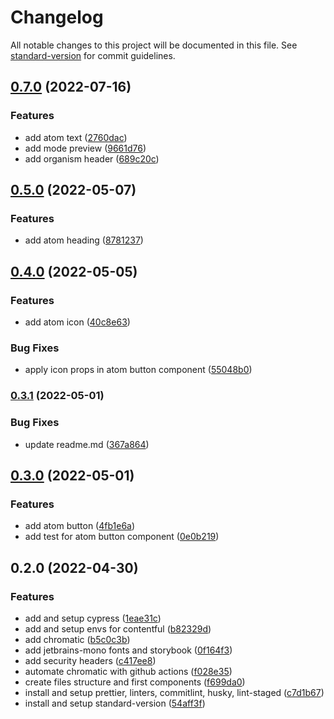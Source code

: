 # Changelog

All notable changes to this project will be documented in this file. See [standard-version](https://github.com/conventional-changelog/standard-version) for commit guidelines.

## [0.7.0](https://github.com/jcarlos0511/personal-site/compare/v0.5.0...v0.7.0) (2022-07-16)


### Features

* add atom text ([2760dac](https://github.com/jcarlos0511/personal-site/commit/2760dacaa330a729f0c7dc57154dd163b46fc226))
* add mode preview ([9661d76](https://github.com/jcarlos0511/personal-site/commit/9661d76e607d8bd639d26be7299f1046daa2ed55))
* add organism header ([689c20c](https://github.com/jcarlos0511/personal-site/commit/689c20ce81275098dcc247cfd1f565fc360dd433))

## [0.5.0](https://github.com/jcarlos0511/personal-site/compare/v0.4.0...v0.5.0) (2022-05-07)


### Features

* add atom heading ([8781237](https://github.com/jcarlos0511/personal-site/commit/87812376aa0cb4e59d3151b97a76f9be5f7ca7cc))

## [0.4.0](https://github.com/jcarlos0511/personal-site/compare/v0.3.1...v0.4.0) (2022-05-05)


### Features

* add atom icon ([40c8e63](https://github.com/jcarlos0511/personal-site/commit/40c8e6339d3b980eedcbb98f0e3a041a5be8cfe8))


### Bug Fixes

* apply icon props in atom button component ([55048b0](https://github.com/jcarlos0511/personal-site/commit/55048b077831517ea7a3cb49c4ac9328a771130d))

### [0.3.1](https://github.com/jcarlos0511/personal-site/compare/v0.3.0...v0.3.1) (2022-05-01)


### Bug Fixes

* update readme.md ([367a864](https://github.com/jcarlos0511/personal-site/commit/367a864d0b25bd3a19f3ba1a9a3e8074d802fbe4))

## [0.3.0](https://github.com/jcarlos0511/personal-site/compare/v0.2.0...v0.3.0) (2022-05-01)


### Features

* add atom button ([4fb1e6a](https://github.com/jcarlos0511/personal-site/commit/4fb1e6a262dc04c2e929e0d9a20ab694449bff3c))
* add test for atom button component ([0e0b219](https://github.com/jcarlos0511/personal-site/commit/0e0b219a7c3194b71ca06fc09587999339ff3982))

## 0.2.0 (2022-04-30)


### Features

* add and setup cypress ([1eae31c](https://github.com/jcarlos0511/personal-site/commit/1eae31cb474ff164819f78fcf5fc898eb806bbf2))
* add and setup envs for contentful ([b82329d](https://github.com/jcarlos0511/personal-site/commit/b82329db3dcf1fcd8bf6a9a3630437dd8b288a00))
* add chromatic ([b5c0c3b](https://github.com/jcarlos0511/personal-site/commit/b5c0c3b1301c2f7dd00fd8798a49ffa31216f75b))
* add jetbrains-mono fonts and storybook ([0f164f3](https://github.com/jcarlos0511/personal-site/commit/0f164f361ac8c53c8658e52fae4ccd1d53627618))
* add security headers ([c417ee8](https://github.com/jcarlos0511/personal-site/commit/c417ee850b1221f5e47a7189dbea6bc712fb1993))
* automate chromatic with github actions ([f028e35](https://github.com/jcarlos0511/personal-site/commit/f028e3543871d98dd8ac2fcd3e38e7dee853a467))
* create files structure and first components ([f699da0](https://github.com/jcarlos0511/personal-site/commit/f699da03998d1ab0cd37efd5ec7f359688e1091c))
* install and setup prettier, linters, commitlint, husky, lint-staged ([c7d1b67](https://github.com/jcarlos0511/personal-site/commit/c7d1b67c5804fde8356c786081637a296180ad30))
* install and setup standard-version ([54aff3f](https://github.com/jcarlos0511/personal-site/commit/54aff3f43d4e6a32919bd99319fd14526693b2f5))
